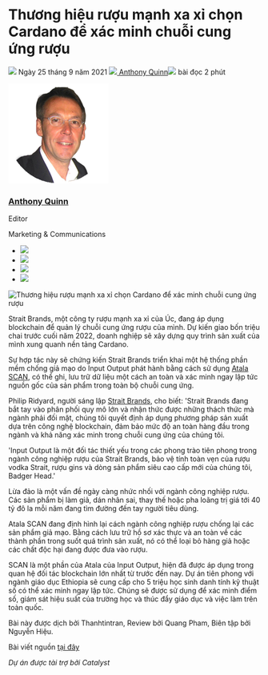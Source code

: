 # Thương hiệu rượu mạnh xa xỉ chọn Cardano để xác minh chuỗi cung ứng rượu

![](img/2021-09-25-spirit-maker-strait-brands-chooses-cardano-to-verify-supply-chain.002.png) Ngày 25 tháng 9 năm 2021  ![](img/2021-09-25-spirit-maker-strait-brands-chooses-cardano-to-verify-supply-chain.002.png)[ Anthony Quinn](tmp//en/blog/authors/anthony-quinn/page-1/)![](img/2021-09-25-spirit-maker-strait-brands-chooses-cardano-to-verify-supply-chain.003.png) bài đọc 2 phút

![Anthony Quinn](img/2021-09-25-spirit-maker-strait-brands-chooses-cardano-to-verify-supply-chain.004.png)[](tmp//en/blog/authors/anthony-quinn/page-1/)

### [**Anthony Quinn**](tmp//en/blog/authors/anthony-quinn/page-1/)

Editor

Marketing &amp; Communications

- ![](img/2021-09-25-spirit-maker-strait-brands-chooses-cardano-to-verify-supply-chain.005.png)[](mailto:anthony.quinn@iohk.io "Email")
- ![](img/2021-09-25-spirit-maker-strait-brands-chooses-cardano-to-verify-supply-chain.006.png)[](https://www.youtube.com/watch?v=KkcAic12dvc "YouTube")
- ![](img/2021-09-25-spirit-maker-strait-brands-chooses-cardano-to-verify-supply-chain.007.png)[](https://www.linkedin.com/in/tony-quinn-frsa-0b093229 "LinkedIn")
- ![](img/2021-09-25-spirit-maker-strait-brands-chooses-cardano-to-verify-supply-chain.008.png)[](https://twitter.com/IohkT "Twitter")

![Thương hiệu rượu mạnh xa xỉ chọn Cardano để xác minh chuỗi cung ứng rượu](img/2021-09-25-spirit-maker-strait-brands-chooses-cardano-to-verify-supply-chain.009.png)

Strait Brands, một công ty rượu mạnh xa xỉ của Úc, đang áp dụng blockchain để quản lý chuỗi cung ứng rượu của mình. Dự kiến giao bốn triệu chai trước cuối năm 2022, doanh nghiệp sẽ xây dựng quy trình sản xuất của mình xung quanh nền tảng Cardano.

Sự hợp tác này sẽ chứng kiến Strait Brands triển khai một hệ thống phần mềm chống giả mạo do Input Output phát hành bằng cách sử dụng [Atala SCAN](https://iohk.io/en/enterprise/#product-authentication), có thể ghi, lưu trữ dữ liệu một cách an toàn và xác minh ngay lập tức nguồn gốc của sản phẩm trong toàn bộ chuỗi cung ứng.

Philip Ridyard, người sáng lập [Strait Brands](https://www.facebook.com/straitvodka/), cho biết: 'Strait Brands đang bắt tay vào phân phối quy mô lớn và nhận thức được những thách thức mà ngành phải đối mặt, chúng tôi quyết định áp dụng phương pháp sản xuất dựa trên công nghệ blockchain, đảm bảo mức độ an toàn hàng đầu trong ngành và khả năng xác minh trong chuỗi cung ứng của chúng tôi.

'Input Output là một đối tác thiết yếu trong các phong trào tiên phong trong ngành công nghiệp rượu của Strait Brands, bảo vệ tính toàn vẹn của rượu vodka Strait, rượu gins và dòng sản phẩm siêu cao cấp mới của chúng tôi, Badger Head.'

Lừa đảo là một vấn đề ngày càng nhức nhối với ngành công nghiệp rượu. Các sản phẩm bị làm giả, dán nhãn sai, thay thế hoặc pha loãng trị giá tới 40 tỷ đô la mỗi năm đang tìm đường đến tay người tiêu dùng.

Atala SCAN đang định hình lại cách ngành công nghiệp rượu chống lại các sản phẩm giả mạo. Bằng cách lưu trữ hồ sơ xác thực và an toàn về các thành phần trong suốt quá trình sản xuất, nó có thể loại bỏ hàng giả hoặc các chất độc hại đang được đưa vào rượu.

SCAN là một phần của Atala của Input Output, hiện đã được áp dụng trong quan hệ đối tác blockchain lớn nhất từ trước đến nay. Dự án tiên phong với ngành giáo dục Ethiopia sẽ cung cấp cho 5 triệu học sinh danh tính kỹ thuật số có thể xác minh ngay lập tức. Chúng sẽ được sử dụng để xác minh điểm số, giám sát hiệu suất của trường học và thúc đẩy giáo dục và việc làm trên toàn quốc. 

Bài này được dịch bởi Thanhtintran, Review bởi Quang Pham, Biên tập bởi Nguyễn Hiệu.

Bài viết nguồn [tại đây](https://iohk.io/en/blog/posts/2021/09/25/spirit-maker-strait-brands-chooses-cardano-to-verify-supply-chain/) 

*Dự án được tài trợ bởi Catalyst*
